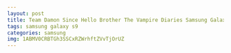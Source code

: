 ```yaml
---
layout: post
title: Team Damon Since Hello Brother The Vampire Diaries Samsung Galaxy S9 Case
tags: samsung galaxy s9
categories: samsung
img: 1ABMV0CRBTGh3SSCxRZWrhftZVvTjOrUZ
---
```

